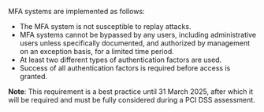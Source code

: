 MFA systems are implemented as follows:

- The MFA system is not susceptible to replay attacks.
- MFA systems cannot be bypassed by any users, including administrative users unless specifically documented, and authorized by management on an exception basis, for a limited time period.
- At least two different types of authentication factors are used.
- Success of all authentication factors is required before access is granted.

**Note**: This requirement is a best practice until 31 March 2025, after which it will be required and must be fully considered during a PCI DSS assessment.